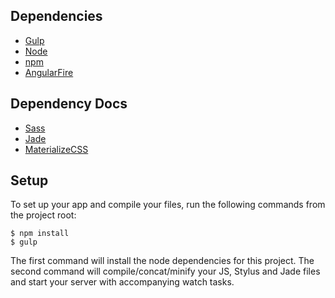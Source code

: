## Dependencies

- [Gulp](http://gulpjs.com/)
- [Node](https://nodejs.org/en/)
- [npm](https://www.npmjs.com/)
- [AngularFire](https://www.firebase.com/docs/web/libraries/angular/guide/)

## Dependency Docs

- [Sass](http://sass-lang.com/)
- [Jade](http://jade-lang.com/)
- [MaterializeCSS](http://materializecss.com/)

## Setup

To set up your app and compile your files, run the following commands from the project root:

```
$ npm install
$ gulp
```

The first command will install the node dependencies for this project. The second command will compile/concat/minify your JS, Stylus and Jade files and start your server with accompanying watch tasks.